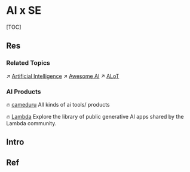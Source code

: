 # AI x SE

[TOC]



## Res
### Related Topics
↗ [Artificial Intelligence](../../Artificial%20Intelligence/Artificial%20Intelligence.md)
↗ [Awesome AI](../../🔑%20CS%20Core/🧰%20Generic%20Tools%20&%20Projects/🕶️%20Awesome%20List/Awesome%20AI/Awesome%20AI.md)
↗ [ALoT](../../Embedded%20&%20Internet%20of%20Things/ALoT.md)

### AI Products
🔥 [cameduru](https://github.com/camenduru)
All kinds of ai tools/ products

🔥 [Lambda](https://cloud.lambdalabs.com/demos)
Explore the library of public generative AI apps shared by the Lambda community.



## Intro


## Ref

